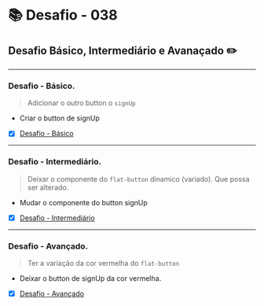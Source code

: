 # :books: Desafio - 038

## Desafio Básico, Intermediário e Avanaçado :pencil2:

---

### Desafio - Básico.

> Adicionar o outro button o `signUp`

- Criar o button de signUp

- [x] [Desafio - Básico](https://github.com/milafrn/jogo-da-memoria/commit/3847163889baec90be1eb3f3585dab8df16c62b9)

---

### Desafio - Intermediário.

> Deixar o componente do `flat-button` dinamico (variado). Que possa ser alterado.

- Mudar o componente do button signUp

- [x] [Desafio - Intermediário](https://github.com/milafrn/jogo-da-memoria/commit/ad6fc82ef81e7cee9b05a1f424bb3e773886ad6a)

---

### Desafio - Avançado.

> Ter a variação da cor vermelha do `flat-button`

- Deixar o button de signUp da cor vermelha.

- [x] [Desafio - Avançado](https://github.com/milafrn/jogo-da-memoria/commit/5e99e0cc6f73129cd8d7aa8b5fb49cd6768299a3)
